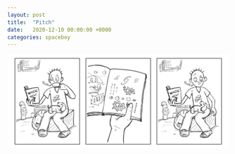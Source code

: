 ```yaml
---
layout: post
title:  "Pitch"
date:   2020-12-10 00:00:00 +0000
categories: spaceboy
---
```


[![Pitch](spaceboy/26%20-%20pitch.png)](spaceboy/26%20-%20pitch.png)

